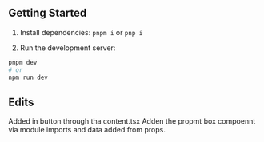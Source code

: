 ## Getting Started

1. Install dependencies: `pnpm i` or `pnp i`

2. Run the development server:

```bash
pnpm dev
# or
npm run dev
```

## Edits
Added in button through tha content.tsx
Adden the propmt box compoennt via module imports and data added from props.


